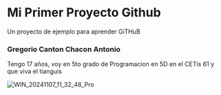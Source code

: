 # Mi Primer Proyecto Github
Un proyecto de ejemplo para aprender GiTHuB

### Gregorio Canton Chacon Antonio
Tengo 17 años, voy en 5to grado de Programacion en 5D en el CETis 61
y que viva el tianguis

![WIN_20241107_11_32_48_Pro](https://github.com/user-attachments/assets/91c7d54c-3ec3-4bcc-b8e5-e032762795ed)
